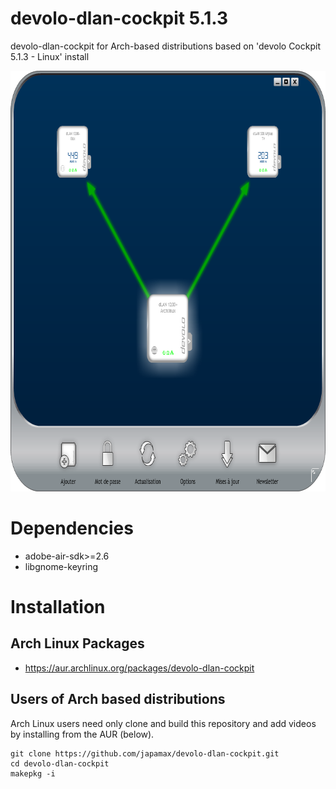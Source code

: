 # devolo-dlan-cockpit 5.1.3
devolo-dlan-cockpit for Arch-based distributions based on 'devolo Cockpit 5.1.3 - Linux' install

<p align="center">
  <img width="727" height="673" src="devolo_screenshot.png">
</p>

# Dependencies
* adobe-air-sdk>=2.6 
* libgnome-keyring

# Installation
## Arch Linux Packages
* https://aur.archlinux.org/packages/devolo-dlan-cockpit

## Users of Arch based distributions
Arch Linux users  need only clone and build this repository and add videos by installing from the AUR (below).

```
git clone https://github.com/japamax/devolo-dlan-cockpit.git
cd devolo-dlan-cockpit
makepkg -i
```

